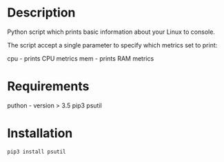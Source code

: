 # Description
Python script which prints basic information about your Linux  to console.

The script accept a single parameter to specify which metrics set to print:

  cpu - prints CPU metrics
  mem - prints RAM metrics
  
  # Requirements
  
  puthon - version > 3.5
  pip3
  psutil
  
  # Installation
    pip3 install psutil
    
